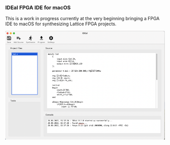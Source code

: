 ### IDEal FPGA IDE for macOS

This is a work in progress currently at the very beginning bringing
a FPGA IDE to macOS for synthesizing Lattice FPGA projects.

![IDEal FPGA IDE](images/IDEal.png)

